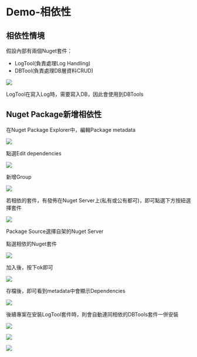 # Demo-相依性

## 相依性情境

假設內部有兩個Nuget套件：

* LogTool\(負責處理Log Handling\)
* DBTool\(負責處理DB層資料CRUD\)

![](../../.gitbook/assets/image%20%2855%29.png)

LogTool在寫入Log時，需要寫入DB，因此會使用到DBTools

## Nuget Package新增相依性

在Nuget Package Explorer中，編輯Package metadata

![](../../.gitbook/assets/image%20%2849%29.png)

點選Edit dependencies

![](../../.gitbook/assets/image%20%2832%29.png)

新增Group

![](../../.gitbook/assets/image%20%2836%29.png)

若相依的套件，有發佈在Nuget Server上\(私有或公有都可\)，即可點選下方按紐選擇套件

![](../../.gitbook/assets/image%20%2854%29.png)

Package Source選擇自架的Nuget Server

點選相依的Nuget套件

![](../../.gitbook/assets/image%20%2851%29.png)

加入後，按下ok即可

![](../../.gitbook/assets/image%20%2860%29.png)

存檔後，即可看到metadata中會顯示Dependencies

![](../../.gitbook/assets/image%20%2820%29.png)

後續專案在安裝LogTool套件時，則會自動連同相依的DBTools套件一併安裝

![](../../.gitbook/assets/image%20%2839%29.png)

![](../../.gitbook/assets/image%20%2827%29.png)

![](../../.gitbook/assets/image%20%2853%29.png)

